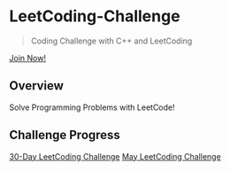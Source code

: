 # LeetCoding-Challenge

> Coding Challenge with C++ and LeetCoding

[Join Now!](https://leetcode.com/explore/)

## Overview
Solve Programming Problems with LeetCode!

## Challenge Progress
[30-Day LeetCoding Challenge](https://github.com/bonomoon/30-Day-LeetCoding-Challenge/tree/master/30-Day-LeetCoding-Challenge/)
[May LeetCoding Challenge](https://github.com/bonomoon/30-Day-LeetCoding-Challenge/tree/master/May-LeetCoding-Challenge/)